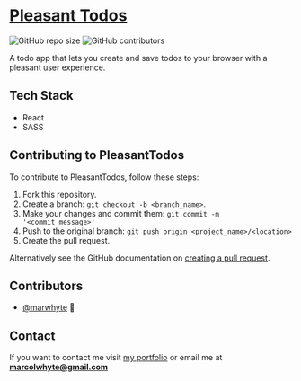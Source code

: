 # [Pleasant Todos](https://www.pleasanttodos.club)

![GitHub repo size](https://img.shields.io/github/repo-size/marwhyte/pleasantTodos)
![GitHub contributors](https://img.shields.io/github/contributors/marwhyte/pleasantTodos)

A todo app that lets you create and save todos to your browser with a pleasant user experience.


## Tech Stack
 - React
 - SASS
 


## Contributing to PleasantTodos

To contribute to PleasantTodos, follow these steps:

1. Fork this repository.
2. Create a branch: `git checkout -b <branch_name>`.
3. Make your changes and commit them: `git commit -m '<commit_message>'`
4. Push to the original branch: `git push origin <project_name>/<location>`
5. Create the pull request.

Alternatively see the GitHub documentation on [creating a pull request](https://help.github.com/en/github/collaborating-with-issues-and-pull-requests/creating-a-pull-request).

## Contributors

- [@marwhyte](https://github.com/marwhyte) 📖

## Contact

If you want to contact me visit [my portfolio](http://marcowhyte.com) or email me at **marcolwhyte@gmail.com**
